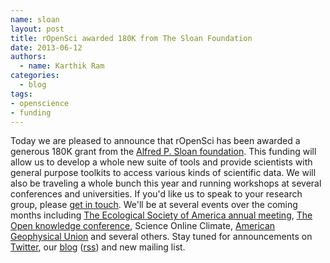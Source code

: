 ```yaml
---
name: sloan
layout: post
title: rOpenSci awarded 180K from The Sloan Foundation
date: 2013-06-12
authors:
  - name: Karthik Ram
categories:
  - blog
tags:
- openscience
- funding
---
```


Today we are pleased to announce that rOpenSci has been awarded a generous 180K grant from the [Alfred P. Sloan foundation](http://www.sloan.org/). This funding will allow us to develop a whole new suite of tools and provide scientists with general purpose toolkits to access various kinds of scientific data. We will also be traveling a whole bunch this year and running workshops at several conferences and universities. If you'd like us to speak to your research group, please [get in touch](http://ropensci.org/contact.html). We'll be at several events over the coming months including [The Ecological Society of America annual meeting](http://www.nceas.ucsb.edu/news/nceas-leads-hands-primer-ecoinformatics-ecological-society-americas-2013-conference), [The Open knowledge conference](http://okcon.org/), Science Online Climate, [American Geophysical Union](http://sites.agu.org/meetings/) and several others. Stay tuned for announcements on <a href="http://twitter.com/ropensci">Twitter</a>, our [blog](http://ropensci.org/blog/) ([rss](http://ropensci.org/feed.xml)) and new mailing list.
